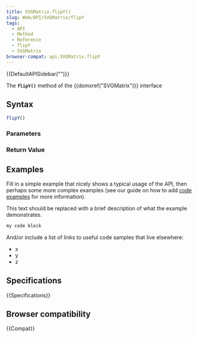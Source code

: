 ```yaml
---
title: SVGMatrix.flipY()
slug: Web/API/SVGMatrix/flipY
tags:
  - API
  - Method
  - Reference
  - flipY
  - SVGMatrix
browser-compat: api.SVGMatrix.flipY
---
```

{{DefaultAPISidebar("")}}

The **`flipY()`** method of the {{domxref("SVGMatrix")}} interface 

## Syntax

```js
flipY()
```

### Parameters



### Return Value



## Examples

Fill in a simple example that nicely shows a typical usage of the API, then perhaps some more complex examples (see our guide on how to add [code examples](/en-US/docs/MDN/Contribute/Structures/Code_examples) for more information).

This text should be replaced with a brief description of what the example demonstrates.

```js
my code block
```

And/or include a list of links to useful code samples that live elsewhere:

*   x
*   y
*   z

## Specifications

{{Specifications}}

## Browser compatibility

{{Compat}}

